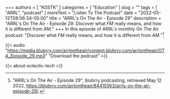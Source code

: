 +++
authors = [ "K0STK" ]
categories = [ "Education" ]
slug = ""
tags = [ "ARRL", "podcast" ]
moreText = "Listen To The Podcast"
date = "2022-05-12T08:06:34-05:00"
title = "ARRL's On The Air - Episode 29"
description = "ARRL's On The Air - Episode 29: Discover what *FM* really means, and how it is different from *AM.*"
+++
In this episode of ARRL's monthly On The Air podcast: "Discover what *FM* really means, and how it is different from *AM.*"[^1]

[^1]: "ARRL's On The Air - Episode 29", blubrry podcasting, retrieved May 12 2022, https://blubrry.com/arrlontheair/84415563/arrls-on-the-air-episode-29/.

<!--more-->

{{< audio "https://media.blubrry.com/arrlontheair/content.blubrry.com/arrlontheair/OTA_Episode_29.mp3" "Download the podcast" >}}

{{< about-eclectic-tech >}}
